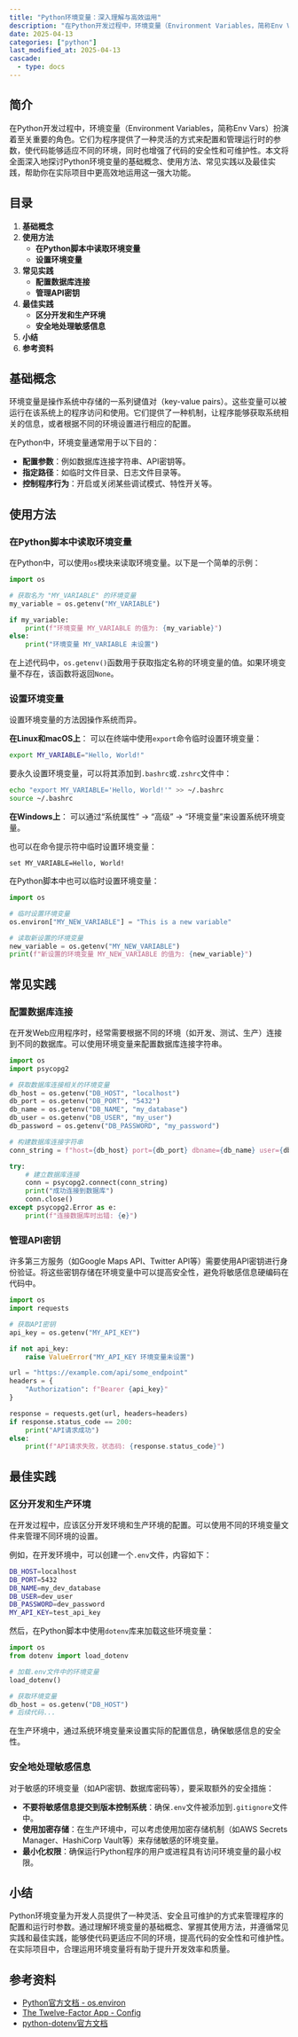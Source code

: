 ```yaml
---
title: "Python环境变量：深入理解与高效运用"
description: "在Python开发过程中，环境变量（Environment Variables，简称Env Vars）扮演着至关重要的角色。它们为程序提供了一种灵活的方式来配置和管理运行时的参数，使代码能够适应不同的环境，同时也增强了代码的安全性和可维护性。本文将全面深入地探讨Python环境变量的基础概念、使用方法、常见实践以及最佳实践，帮助你在实际项目中更高效地运用这一强大功能。"
date: 2025-04-13
categories: ["python"]
last_modified_at: 2025-04-13
cascade:
  - type: docs
---
```



## 简介
在Python开发过程中，环境变量（Environment Variables，简称Env Vars）扮演着至关重要的角色。它们为程序提供了一种灵活的方式来配置和管理运行时的参数，使代码能够适应不同的环境，同时也增强了代码的安全性和可维护性。本文将全面深入地探讨Python环境变量的基础概念、使用方法、常见实践以及最佳实践，帮助你在实际项目中更高效地运用这一强大功能。

<!-- more -->
## 目录
1. **基础概念**
2. **使用方法**
    - **在Python脚本中读取环境变量**
    - **设置环境变量**
3. **常见实践**
    - **配置数据库连接**
    - **管理API密钥**
4. **最佳实践**
    - **区分开发和生产环境**
    - **安全地处理敏感信息**
5. **小结**
6. **参考资料**

## 基础概念
环境变量是操作系统中存储的一系列键值对（key-value pairs）。这些变量可以被运行在该系统上的程序访问和使用。它们提供了一种机制，让程序能够获取系统相关的信息，或者根据不同的环境设置进行相应的配置。

在Python中，环境变量通常用于以下目的：
- **配置参数**：例如数据库连接字符串、API密钥等。
- **指定路径**：如临时文件目录、日志文件目录等。
- **控制程序行为**：开启或关闭某些调试模式、特性开关等。

## 使用方法
### 在Python脚本中读取环境变量
在Python中，可以使用`os`模块来读取环境变量。以下是一个简单的示例：

```python
import os

# 获取名为 "MY_VARIABLE" 的环境变量
my_variable = os.getenv("MY_VARIABLE")

if my_variable:
    print(f"环境变量 MY_VARIABLE 的值为: {my_variable}")
else:
    print("环境变量 MY_VARIABLE 未设置")
```

在上述代码中，`os.getenv()`函数用于获取指定名称的环境变量的值。如果环境变量不存在，该函数将返回`None`。

### 设置环境变量
设置环境变量的方法因操作系统而异。

**在Linux和macOS上**：
可以在终端中使用`export`命令临时设置环境变量：
```bash
export MY_VARIABLE="Hello, World!"
```

要永久设置环境变量，可以将其添加到`.bashrc`或`.zshrc`文件中：
```bash
echo "export MY_VARIABLE='Hello, World!'" >> ~/.bashrc
source ~/.bashrc
```

**在Windows上**：
可以通过“系统属性” -> “高级” -> “环境变量”来设置系统环境变量。

也可以在命令提示符中临时设置环境变量：
```batch
set MY_VARIABLE=Hello, World!
```

在Python脚本中也可以临时设置环境变量：
```python
import os

# 临时设置环境变量
os.environ["MY_NEW_VARIABLE"] = "This is a new variable"

# 读取新设置的环境变量
new_variable = os.getenv("MY_NEW_VARIABLE")
print(f"新设置的环境变量 MY_NEW_VARIABLE 的值为: {new_variable}")
```

## 常见实践
### 配置数据库连接
在开发Web应用程序时，经常需要根据不同的环境（如开发、测试、生产）连接到不同的数据库。可以使用环境变量来配置数据库连接字符串。

```python
import os
import psycopg2

# 获取数据库连接相关的环境变量
db_host = os.getenv("DB_HOST", "localhost")
db_port = os.getenv("DB_PORT", "5432")
db_name = os.getenv("DB_NAME", "my_database")
db_user = os.getenv("DB_USER", "my_user")
db_password = os.getenv("DB_PASSWORD", "my_password")

# 构建数据库连接字符串
conn_string = f"host={db_host} port={db_port} dbname={db_name} user={db_user} password={db_password}"

try:
    # 建立数据库连接
    conn = psycopg2.connect(conn_string)
    print("成功连接到数据库")
    conn.close()
except psycopg2.Error as e:
    print(f"连接数据库时出错: {e}")
```

### 管理API密钥
许多第三方服务（如Google Maps API、Twitter API等）需要使用API密钥进行身份验证。将这些密钥存储在环境变量中可以提高安全性，避免将敏感信息硬编码在代码中。

```python
import os
import requests

# 获取API密钥
api_key = os.getenv("MY_API_KEY")

if not api_key:
    raise ValueError("MY_API_KEY 环境变量未设置")

url = "https://example.com/api/some_endpoint"
headers = {
    "Authorization": f"Bearer {api_key}"
}

response = requests.get(url, headers=headers)
if response.status_code == 200:
    print("API请求成功")
else:
    print(f"API请求失败，状态码: {response.status_code}")
```

## 最佳实践
### 区分开发和生产环境
在开发过程中，应该区分开发环境和生产环境的配置。可以使用不同的环境变量文件来管理不同环境的设置。

例如，在开发环境中，可以创建一个`.env`文件，内容如下：
```bash
DB_HOST=localhost
DB_PORT=5432
DB_NAME=my_dev_database
DB_USER=dev_user
DB_PASSWORD=dev_password
MY_API_KEY=test_api_key
```

然后，在Python脚本中使用`dotenv`库来加载这些环境变量：
```python
import os
from dotenv import load_dotenv

# 加载.env文件中的环境变量
load_dotenv()

# 获取环境变量
db_host = os.getenv("DB_HOST")
# 后续代码...
```

在生产环境中，通过系统环境变量来设置实际的配置信息，确保敏感信息的安全性。

### 安全地处理敏感信息
对于敏感的环境变量（如API密钥、数据库密码等），要采取额外的安全措施：
- **不要将敏感信息提交到版本控制系统**：确保`.env`文件被添加到`.gitignore`文件中。
- **使用加密存储**：在生产环境中，可以考虑使用加密存储机制（如AWS Secrets Manager、HashiCorp Vault等）来存储敏感的环境变量。
- **最小化权限**：确保运行Python程序的用户或进程具有访问环境变量的最小权限。

## 小结
Python环境变量为开发人员提供了一种灵活、安全且可维护的方式来管理程序的配置和运行时参数。通过理解环境变量的基础概念、掌握其使用方法，并遵循常见实践和最佳实践，能够使代码更适应不同的环境，提高代码的安全性和可维护性。在实际项目中，合理运用环境变量将有助于提升开发效率和质量。

## 参考资料
- [Python官方文档 - os.environ](https://docs.python.org/3/library/os.html#os.environ)
- [The Twelve-Factor App - Config](https://12factor.net/config)
- [python-dotenv官方文档](https://pypi.org/project/python-dotenv/)